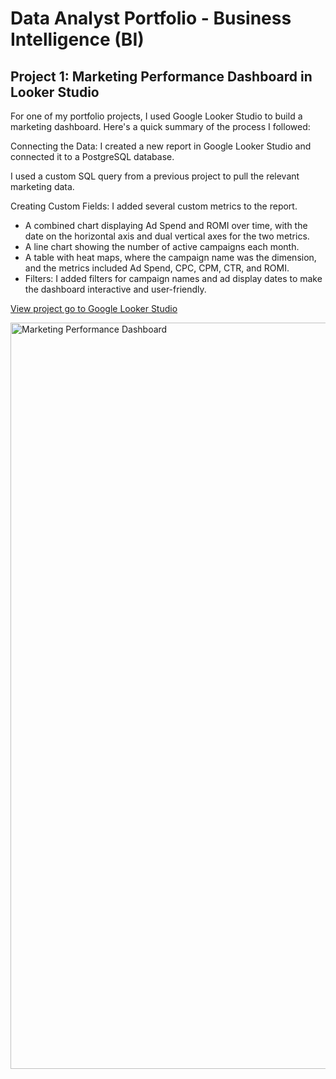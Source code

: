 # Data Analyst Portfolio - Business Intelligence (BI) 

## Project 1: Marketing Performance Dashboard in Looker Studio

For one of my portfolio projects, I used Google Looker Studio to build a marketing dashboard. Here's a quick summary of the process I followed:

Connecting the Data: I created a new report in Google Looker Studio and connected it to a PostgreSQL database. 

I used a custom SQL query from a previous project to pull the relevant marketing data.

Creating Custom Fields: I added several custom metrics to the report.

- A combined chart displaying Ad Spend and ROMI over time, with the date on the horizontal axis and dual vertical axes for the two metrics.
- A line chart showing the number of active campaigns each month.
- A table with heat maps, where the campaign name was the dimension, and the metrics included Ad Spend, CPC, CPM, CTR, and ROMI.
- Filters: I added filters for campaign names and ad display dates to make the dashboard interactive and user-friendly.
  

[View project go to Google Looker Studio](https://lookerstudio.google.com/reporting/fd02cf72-7177-4518-950c-68f38af18061)

<img width="1194" alt="Marketing Performance Dashboard" src="https://github.com/user-attachments/assets/12493f42-d320-4868-b209-900788ec8492">

